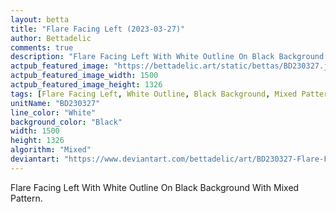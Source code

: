 ```yaml
---
layout: betta
title: "Flare Facing Left (2023-03-27)"
author: Bettadelic
comments: true
description: "Flare Facing Left With White Outline On Black Background With Mixed Pattern."
actpub_featured_image: "https://bettadelic.art/static/bettas/BD230327.jpg"
actpub_featured_image_width: 1500
actpub_featured_image_height: 1326
tags: [Flare Facing Left, White Outline, Black Background, Mixed Pattern, March 2023]
unitName: "BD230327"
line_color: "White"
background_color: "Black"
width: 1500
height: 1326
algorithm: "Mixed"
deviantart: "https://www.deviantart.com/bettadelic/art/BD230327-Flare-Facing-Left-2023-03-27-955475798"
---
```


Flare Facing Left With White Outline On Black Background With Mixed Pattern.
